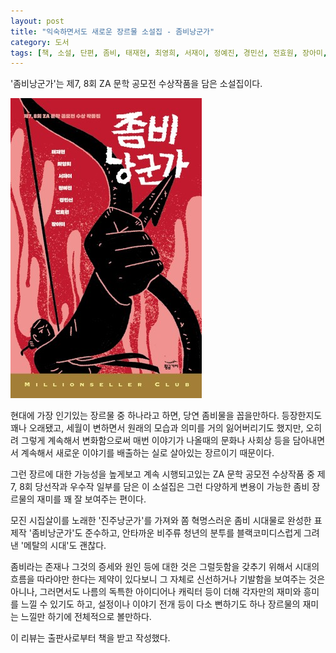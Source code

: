 ```yaml
---
layout: post
title: "익숙하면서도 새로운 장르물 소설집 - 좀비낭군가"
category: 도서
tags: [책, 소설, 단편, 좀비, 태재현, 최영희, 서재이, 정예진, 경민선, 전효원, 장아미, 황금가지, 서평]
---
```


'좀비낭군가'는
제7, 8회 ZA 문학 공모전 수상작품을 담은 소설집이다.

![표지](/images/book/dear-zombie-husband-ga-book-h480.jpg)

현대에 가장 인기있는 장르물 중 하나라고 하면, 당연 좀비물을 꼽을만하다.
등장한지도 꽤나 오래됐고,
세월이 변하면서 원래의 모습과 의미를 거의 잃어버리기도 했지만,
오히려 그렇게 계속해서 변화함으로써
매번 이야기가 나올때의 문화나 사회상 등을 담아내면서
계속해서 새로운 이야기를 배출하는
실로 살아있는 장르이기 때문이다.

그런 장르에 대한 가능성을 높게보고 계속 시행되고있는 ZA 문학 공모전 수상작품 중
제7, 8회 당선작과 우수작 일부를 담은 이 소설집은
그런 다양하게 변용이 가능한 좀비 장르물의 재미를 꽤 잘 보여주는 편이다.

모진 시집살이를 노래한 '진주낭군가'를 가져와
쫌 혁명스러운 좀비 시대물로 완성한 표제작 '좀비낭군가'도 준수하고,
안타까운 비주류 청년의 분투를 블랙코미디스럽게 그려낸 '메탈의 시대'도 괜찮다.

좀비라는 존재나 그것의 증세와 원인 등에 대한 것은
그럴듯함을 갖추기 위해서 시대의 흐름을 따라야만 한다는 제약이 있다보니
그 자체로 신선하거나 기발함을 보여주는 것은 아니나,
그러면서도 나름의 독특한 아이디어나 캐릭터 등이 더해
각자만의 재미와 흥미를 느낄 수 있기도 하고,
설정이나 이야기 전개 등이 다소 뻔하기도 하나
장르물의 재미는 느낄만 하기에 전체적으로 볼만하다.



<div class="im im-info">
이 리뷰는 출판사로부터 책을 받고 작성했다.
</div>
